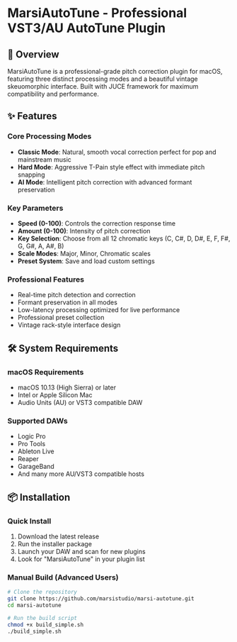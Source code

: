 # MarsiAutoTune - Professional VST3/AU AutoTune Plugin

## 🎵 Overview

MarsiAutoTune is a professional-grade pitch correction plugin for macOS, featuring three distinct processing modes and a beautiful vintage skeuomorphic interface. Built with JUCE framework for maximum compatibility and performance.

## ✨ Features

### Core Processing Modes
- **Classic Mode**: Natural, smooth vocal correction perfect for pop and mainstream music
- **Hard Mode**: Aggressive T-Pain style effect with immediate pitch snapping
- **AI Mode**: Intelligent pitch correction with advanced formant preservation

### Key Parameters
- **Speed (0-100)**: Controls the correction response time
- **Amount (0-100)**: Intensity of pitch correction
- **Key Selection**: Choose from all 12 chromatic keys (C, C#, D, D#, E, F, F#, G, G#, A, A#, B)
- **Scale Modes**: Major, Minor, Chromatic scales
- **Preset System**: Save and load custom settings

### Professional Features
- Real-time pitch detection and correction
- Formant preservation in all modes
- Low-latency processing optimized for live performance
- Professional preset collection
- Vintage rack-style interface design

## 🛠️ System Requirements

### macOS Requirements
- macOS 10.13 (High Sierra) or later
- Intel or Apple Silicon Mac
- Audio Units (AU) or VST3 compatible DAW

### Supported DAWs
- Logic Pro
- Pro Tools
- Ableton Live
- Reaper
- GarageBand
- And many more AU/VST3 compatible hosts

## 📦 Installation

### Quick Install
1. Download the latest release
2. Run the installer package
3. Launch your DAW and scan for new plugins
4. Look for "MarsiAutoTune" in your plugin list

### Manual Build (Advanced Users)
```bash
# Clone the repository
git clone https://github.com/marsistudio/marsi-autotune.git
cd marsi-autotune

# Run the build script
chmod +x build_simple.sh
./build_simple.sh
